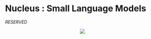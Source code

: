 # Nucleus : Small Language Models 

_RESERVED_

<p align="center">
    <img src="nucleus-logo.png">
</p>